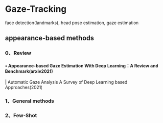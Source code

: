 # Gaze-Tracking
face detection(landmarks), head pose estimation, gaze estimation  
## appearance-based methods  
### 0、Review
#### • Appearance-based Gaze Estimation With Deep Learning：A Review and Benchmark(arxiv2021)  
| Automatic Gaze Analysis A Survey of Deep Learning based Approaches(2021)
### 1、General methods

### 2、Few-Shot
